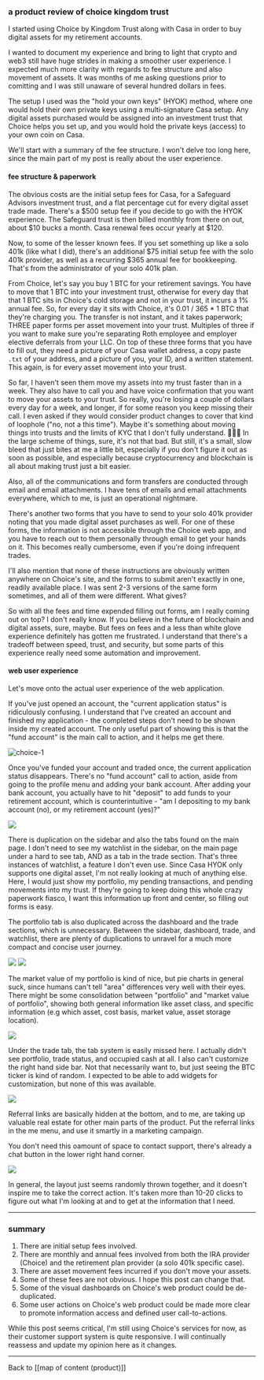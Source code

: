 ### a product review of choice kingdom trust

I started using Choice by Kingdom Trust along with Casa in order to buy digital assets for my retirement accounts.

I wanted to document my experience and bring to light that crypto and web3 still have huge strides in making a smoother user experience. I expected much more clarity with regards to fee structure and also movement of assets. It was months of me asking questions prior to comitting and I was still unaware of several hundred dollars in fees.

The setup I used was the "hold your own keys" (HYOK) method, where one would hold their own private keys using a multi-signature Casa setup. Any digital assets purchased would be assigned into an investment trust that Choice helps you set up, and you would hold the private keys (access) to your own coin on Casa.

We'll start with a summary of the fee structure. I won't delve too long here, since the main part of my post is really about the user experience. 

#### fee structure & paperwork

The obvious costs are the initial setup fees for Casa, for a Safeguard Advisors investment trust, and a flat percentage cut for every digital asset trade made. There's a $500 setup fee if you decide to go with the HYOK experience. The Safeguard trust is then billed monthly from there on out, about $10 bucks a month. Casa renewal fees occur yearly at $120. 

Now, to some of the lesser known fees. If you set something up like a solo 401k (like what I did), there's an additional $75 initial setup fee with the solo 401k provider, as well as a recurring $365 annual fee for bookkeeping. That's from the administrator of your solo 401k plan.

From Choice, let's say you buy 1 BTC for your retirement savings. You have to move that 1 BTC into your investment trust, otherwise for every day that that 1 BTC sits in Choice's cold storage and not in your trust, it incurs a 1% annual fee. So, for every day it sits with Choice, it's 0.01 / 365 * 1 BTC that they're charging you. The transfer is not instant, and it takes paperwork; THREE paper forms per asset movement into your trust. Multiples of three if you want to make sure you're separating Roth employee and employer elective deferrals from your LLC. On top of these three forms that you have to fill out, they need a picture of your Casa wallet address, a copy paste `.txt` of your address, and a picture of you, your ID, and a written statement. This again, is for every asset movement into your trust. 

So far, I haven't seen them move my assets into my trust faster than in a week. They also have to call you and have voice confirmation that you want to move your assets to your trust. So really, you're losing a couple of dollars every day for a week, and longer, if for some reason you keep missing their call. I even asked if they would consider product changes to cover that kind of loophole ("no, not a this time"). Maybe it's something about moving things into trusts and the limits of KYC that I don't fully understand. 🤷🏻‍♀️  In the large scheme of things, sure, it's not that bad. But still, it's a small, slow bleed that just bites at me a little bit, especially if you don't figure it out as soon as possible, and especially because cryptocurrency and blockchain is all about making trust just a bit easier.

Also, all of the communications and form transfers are conducted through email and email attachments. I have tens of emails and email attachments everywhere, which to me, is just an operational nightmare.

There's another two forms that you have to send to your solo 401k provider noting that you made digital asset purchases as well. For one of these forms, the information is not accessible through the Choice web app, and you have to reach out to them personally through email to get your hands on it. This becomes really cumbersome, even if you're doing infrequent trades.

I'll also mention that none of these instructions are obviously written anywhere on Choice's site, and the forms to submit aren't exactly in one, readily available place. I was sent 2-3 versions of the same form sometimes, and all of them were different. What gives?

So with all the fees and time expended filling out forms, am I really coming out on top? I don't really know. If you believe in the future of blockchain and digital assets, sure, maybe. But fees on fees and a less than white glove experience definitely has gotten me frustrated. I understand that there's a tradeoff between speed, trust, and security, but some parts of this experience really need some automation and improvement. 

#### web user experience

Let's move onto the actual user experience of the web application.

If you've just opened an account, the "current application status" is ridiculously confusing. I understand that I've created an account and finished my application - the completed steps don't need to be shown inside my created account. The only useful part of showing this is that the "fund account" is the main call to action, and it helps me get there.

![choice-1](/post-embeds/choice-1.png)

Once you've funded your account and traded once, the current application status disappears. There's no "fund account" call to action, aside from going to the profile menu and adding your bank account. After adding your bank account, you actually have to hit "deposit" to add funds to your retirement account, which is counterintuitive - "am I depositing to my bank account (no), or my retirement account (yes)?"

![](/post-embeds/choice-2.png)

There is duplication on the sidebar and also the tabs found on the main page. I don't need to see my watchlist in the sidebar, on the main page under a hard to see tab, AND as a tab in the trade section. That's three instances of watchlist, a feature I don't even use. Since Casa HYOK only supports one digital asset, I'm not really looking at much of anything else. Here, I would just show my portfolio, my pending transactions, and pending movements into my trust. If they're going to keep doing this whole crazy paperwork fiasco, I want this information up front and center, so filling out forms is easy.

The portfolio tab is also duplicated across the dashboard and the trade sections, which is unnecessary. Between the sidebar, dashboard, trade, and watchlist, there are plenty of duplications to unravel for a much more compact and concise user journey.

![](/post-embeds/choice-3.png)
![](/post-embeds/choice-4.png)
 
The market value of my portfolio is kind of nice, but pie charts in general suck, since humans can't tell "area" differences very well with their eyes. There might be some consolidation between "portfolio" and "market value of portfolio", showing both general information like asset class, and specific information (e.g which asset, cost basis, market value, asset storage location).

![](/post-embeds/choice-5.png)

Under the trade tab, the tab system is easily missed here. I actually didn't see portfolio, trade status, and occupied cash at all. I also can't customize the right hand side bar. Not that necessarily want to, but just seeing the BTC ticker is kind of random. I expected to be able to add widgets for customization, but none of this was available.

![](/post-embeds/choice-6.png)

Referral links are basically hidden at the bottom, and to me, are taking up valuable real estate for other main parts of the product. Put the referral links in the me menu, and use it smartly in a marketing campaign. 

You don't need this oamount of space to contact support, there's already a chat button in the lower right hand corner. 

![](/post-embeds/choice-7.png)

In general, the layout just seems randomly thrown together, and it doesn't inspire me to take the correct action. It's taken more than 10-20 clicks to figure out what I'm looking at and to get at the information that I need.

---

### summary
1. There are initial setup fees involved.
2. There are monthly and annual fees involved from both the IRA provider (Choice) and the retirement plan provider (a solo 401k specific case).
3. There are asset movement fees incurred if you don't move your assets.
4. Some of these fees are not obvious. I hope this post can change that.
5. Some of the visual dashboards on Choice's web product could be de-duplicated.
6. Some user actions on Choice's web product could be made more clear to promote information access and defined user call-to-actions.

While this post seems critical, I'm still using Choice's services for now, as their customer support system is quite responsive. I will continually reassess and update my opinion here as it changes.

---

Back to [[map of content (product)]]